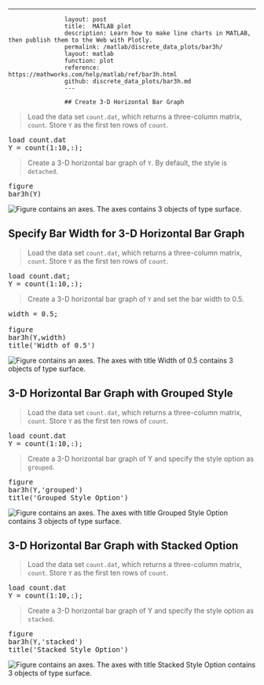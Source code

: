 ---
                    layout: post
                    title:  MATLAB plot
                    description: Learn how to make line charts in MATLAB, then publish them to the Web with Plotly.
                    permalink: /matlab/discrete_data_plots/bar3h/
                    layout: matlab
                    function: plot
                    reference: https://mathworks.com/help/matlab/ref/bar3h.html
                    github: discrete_data_plots/bar3h.md
                    ---

                    ## Create 3-D Horizontal Bar Graph 









> Load the data set `count.dat`, which returns a three-column matrix, `count`. Store `Y` as the first ten rows of `count`.

<pre class="mcode">load count.dat
Y = count(1:10,:);</pre>

> Create a 3-D horizontal bar graph of `Y`. By default, the style is `detached`.

<pre class="mcode">figure
bar3h(Y)</pre>

![Figure contains an axes. The axes contains 3 objects of type surface.](https://mathworks.com/help/examples/graphics/win64/CreateHorizontal3DBarGraphExample_01.png)

## Specify Bar Width for 3-D Horizontal Bar Graph 









> Load the data set `count.dat`, which returns a three-column matrix, `count`. Store `Y` as the first ten rows of `count`.

<pre class="mcode">load count.dat;
Y = count(1:10,:);</pre>

> Create a 3-D horizontal bar graph of `Y` and set the bar width to 0.5.

<pre class="mcode">width = 0.5;

figure
bar3h(Y,width)
title('Width of 0.5')</pre>

![Figure contains an axes. The axes with title Width of 0.5 contains 3 objects of type surface.](https://mathworks.com/help/examples/graphics/win64/SpecifyBarWidthForHorizontal3DGraphExample_01.png)

## 3-D Horizontal Bar Graph with Grouped Style 









> Load the data set `count.dat`, which returns a three-column matrix, `count`. Store `Y` as the first ten rows of `count`.

<pre class="mcode">load count.dat
Y = count(1:10,:);</pre>

> Create a 3-D horizontal bar graph of Y and specify the style option as `grouped`.

<pre class="mcode">figure
bar3h(Y,'grouped')
title('Grouped Style Option')</pre>

![Figure contains an axes. The axes with title Grouped Style Option contains 3 objects of type surface.](https://mathworks.com/help/examples/graphics/win64/DHorizontalBarGraphWithGroupedStyleExample_01.png)

## 3-D Horizontal Bar Graph with Stacked Option 









> Load the data set `count.dat`, which returns a three-column matrix, `count`. Store `Y` as the first ten rows of `count`.

<pre class="mcode">load count.dat
Y = count(1:10,:);</pre>

> Create a 3-D horizontal bar graph of Y and specify the style option as `stacked`.

<pre class="mcode">figure
bar3h(Y,'stacked')
title('Stacked Style Option')</pre>

![Figure contains an axes. The axes with title Stacked Style Option contains 3 objects of type surface.](https://mathworks.com/help/examples/graphics/win64/DHoriztonalBarGraphWithStackedOptionExample_01.png)

